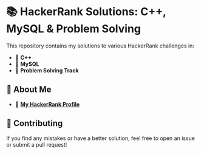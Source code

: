 # 📚 HackerRank Solutions: C++, MySQL & Problem Solving

This repository contains my solutions to various HackerRank challenges in:
- 🚀 **C++**
- 💾 **MySQL**
- 🧩 **Problem Solving Track**

## 📌 About Me

- 🔗 [**My HackerRank Profile**](https://www.hackerrank.com/manukumarpal07)

## 🤝 Contributing

If you find any mistakes or have a better solution, feel free to open an issue or submit a pull request!

